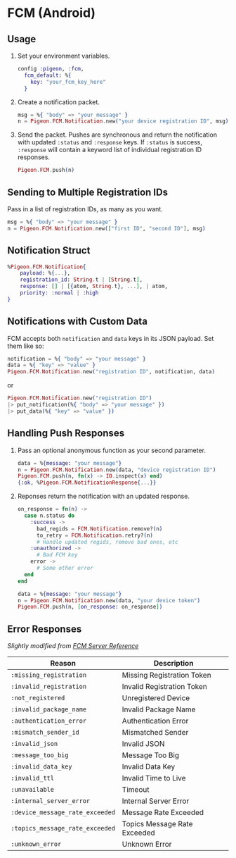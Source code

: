 # FCM (Android)

## Usage

1. Set your environment variables.

    ```elixir
    config :pigeon, :fcm,
      fcm_default: %{
        key: "your_fcm_key_here"
      }
    ```

2. Create a notification packet. 

    ```elixir
    msg = %{ "body" => "your message" }
    n = Pigeon.FCM.Notification.new("your device registration ID", msg)
    ```
 
3. Send the packet. Pushes are synchronous and return the notification with
   updated `:status` and `:response` keys. If `:status` is success, `:response`
   will contain a keyword list of individual registration ID responses.

    ```elixir
    Pigeon.FCM.push(n)
    ```

## Sending to Multiple Registration IDs

Pass in a list of registration IDs, as many as you want.

  ```elixir
  msg = %{ "body" => "your message" }
  n = Pigeon.FCM.Notification.new(["first ID", "second ID"], msg)
  ```

## Notification Struct

  ```elixir
  %Pigeon.FCM.Notification{
      payload: %{...},
      registration_id: String.t | [String.t],
      response: [] | [{atom, String.t}, ...], | atom,
      priority: :normal | :high
  }
  ```

## Notifications with Custom Data

FCM accepts both `notification` and `data` keys in its JSON payload. Set them like so:

  ```elixir
  notification = %{ "body" => "your message" }
  data = %{ "key" => "value" }
  Pigeon.FCM.Notification.new("registration ID", notification, data)
  ```

or

  ```elixir
  Pigeon.FCM.Notification.new("registration ID")
  |> put_notification(%{ "body" => "your message" })
  |> put_data(%{ "key" => "value" })
  ```
 
## Handling Push Responses

1. Pass an optional anonymous function as your second parameter.

    ```elixir
    data = %{message: "your message"}
    n = Pigeon.FCM.Notification.new(data, "device registration ID")
    Pigeon.FCM.push(n, fn(x) -> IO.inspect(x) end)
    {:ok, %Pigeon.FCM.NotificationResponse{...}}
    ```

2. Reponses return the notification with an updated response.

    ```elixir
    on_response = fn(n) ->
      case n.status do
        :success ->
          bad_regids = FCM.Notification.remove?(n)
          to_retry = FCM.Notification.retry?(n)
          # Handle updated regids, remove bad ones, etc
        :unauthorized ->
          # Bad FCM key
        error ->
          # Some other error
      end
    end
    
    data = %{message: "your message"}
    n = Pigeon.FCM.Notification.new(data, "your device token")
    Pigeon.FCM.push(n, [on_response: on_response])
    ```

## Error Responses

*Slightly modified from [FCM Server Reference](https://firebase.google.com/docs/cloud-messaging/http-server-ref#error-codes)*

|Reason                           |Description                  |
|---------------------------------|-----------------------------|
|`:missing_registration`          |Missing Registration Token   |
|`:invalid_registration`          |Invalid Registration Token   |
|`:not_registered`                |Unregistered Device          |
|`:invalid_package_name`          |Invalid Package Name         |
|`:authentication_error`          |Authentication Error         |
|`:mismatch_sender_id`            |Mismatched Sender            |
|`:invalid_json`                  |Invalid JSON                 |
|`:message_too_big`               |Message Too Big              |
|`:invalid_data_key`              |Invalid Data Key             |
|`:invalid_ttl`                   |Invalid Time to Live         |
|`:unavailable`                   |Timeout                      |
|`:internal_server_error`         |Internal Server Error        |
|`:device_message_rate_exceeded`  |Message Rate Exceeded        |
|`:topics_message_rate_exceeded`  |Topics Message Rate Exceeded |
|`:unknown_error`                 |Unknown Error                |
